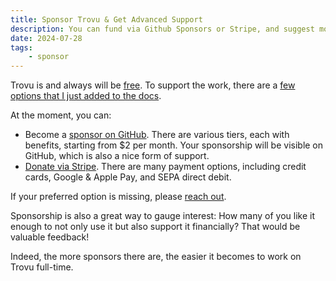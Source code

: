 ```yaml
---
title: Sponsor Trovu & Get Advanced Support
description: You can fund via Github Sponsors or Stripe, and suggest more options.
date: 2024-07-28
tags:
    - sponsor
---
```


Trovu is and always will be [free](https://github.com/trovu/trovu/blob/master/LICENSE). To support the work, there are a [few options that I just added to the docs](https://trovu.net/docs/#sponsor).

At the moment, you can:

-   Become a [sponsor on GitHub](https://github.com/sponsors/trovu). There are various tiers, each with benefits, starting from $2 per month. Your sponsorship will be visible on GitHub, which is also a nice form of support.
-   [Donate via Stripe](https://donate.stripe.com/8wM28saBA8jlays7st). There are many payment options, including credit cards, Google & Apple Pay, and SEPA direct debit.

If your preferred option is missing, please [reach out](https://trovu.net/docs/users/support/).

Sponsorship is also a great way to gauge interest: How many of you like it enough to not only use it but also support it financially? That would be valuable feedback!

Indeed, the more sponsors there are, the easier it becomes to work on Trovu full-time.
